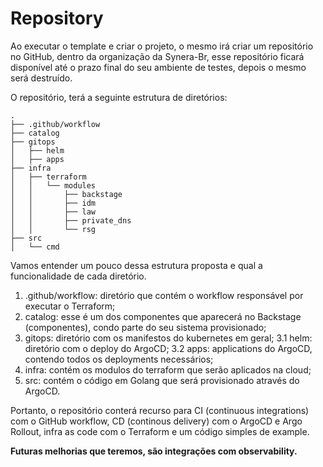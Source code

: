 # Repository

Ao executar o template e criar o projeto, o mesmo irá criar um repositório no GitHub, dentro da organização da Synera-Br, esse repositório ficará disponível até o prazo final do seu ambiente de testes, depois o mesmo será destruído.

O repositório, terá a seguinte estrutura de diretórios:
```
.
├── .github/workflow
├── catalog
├── gitops
│   ├── helm
│   ├── apps
├── infra
│   ├── terraform
│   │   └── modules
│   │       ├── backstage
│   │       ├── idm
│   │       ├── law
│   │       ├── private_dns
│   │       └── rsg
├── src
│   └── cmd
```

Vamos entender um pouco dessa estrutura proposta e qual a funcionalidade de cada diretório.

1. .github/workflow: diretório que contém o workflow responsável por executar o Terraform;  
2. catalog: esse é um dos componentes que aparecerá no Backstage (componentes), condo parte do seu sistema provisionado;
3. gitops: diretório com os manifestos do kubernetes em geral;
   3.1 helm: diretório com o deploy do ArgoCD;
   3.2 apps: applications do ArgoCD, contendo todos os deployments necessários;
4. infra: contém os modulos do terraform que serão aplicados na cloud;
5. src: contém o código em Golang que será provisionado através do ArgoCD.

Portanto, o repositório conterá recurso para CI (continuous integrations) com o GitHub workflow, CD (continous delivery) com o ArgoCD e Argo Rollout, infra as code com o Terraform e um código simples de example.

**Futuras melhorias que teremos, são integrações com observability.**
